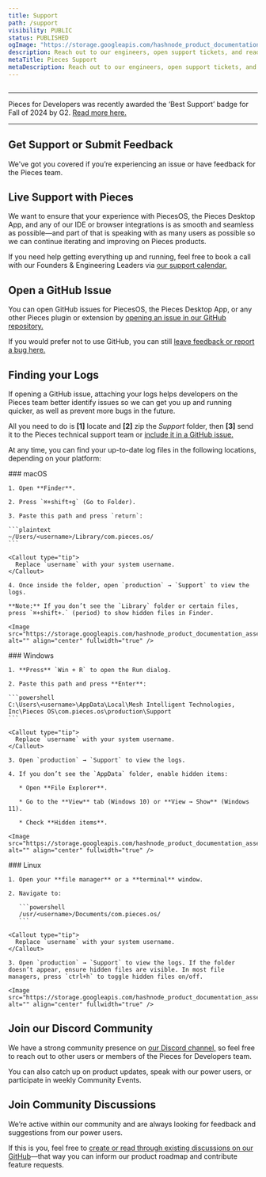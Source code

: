 ```yaml
---
title: Support
path: /support
visibility: PUBLIC
status: PUBLISHED
ogImage: "https://storage.googleapis.com/hashnode_product_documentation_assets/og_images/support/pieces_support.png"
description: Reach out to our engineers, open support tickets, and read discussions on our GitHub page for support with Pieces software.
metaTitle: Pieces Support
metaDescription: Reach out to our engineers, open support tickets, and read discussions on our GitHub page for support with Pieces software.
---
```


<Image src="https://cdn.hashnode.com/res/hashnode/image/upload/v1734383533120/db6a6ede-80b3-43f2-95de-2f705b926c42.png" alt="" align="center" fullwidth="true" />

***

<Card title="We’ve been given an award!" image="https://cdn.hashnode.com/res/hashnode/image/upload/v1740434022759/22bf29e6-55dd-4480-9f04-832989db50e2.png">
  Pieces for Developers was recently awarded the ‘Best Support’ badge for Fall of 2024 by G2. <a target="_blank" href="https://www.g2.com/products/pieces-for-developers/reviews?utm_source=rewards-badge">Read more here.</a>
</Card>

***

## Get Support or Submit Feedback

We've got you covered if you’re experiencing an issue or have feedback for the Pieces team.

## Live Support with Pieces

We want to ensure that your experience with PiecesOS, the Pieces Desktop App, and any of our IDE or browser integrations is as smooth and seamless as possible—and part of that is speaking with as many users as possible so we can continue iterating and improving on Pieces products.

If you need help getting everything up and running, feel free to book a call with our Founders & Engineering Leaders via <a target="_blank" href="https://calendar.google.com/calendar/u/0/appointments/schedules/AcZssZ22WJ2Htd2wRMJhueCNYc0xbFBFCAN-khijcuoXACd_Uux3wIhgZeGkzDRcqD3teamAI-CwCHpr">our support calendar.</a>

## Open a GitHub Issue<a target="_blank" href="/extensions-plugins/sublime#get-support-or-share-feedback">**​**</a>

You can open GitHub issues for PiecesOS, the Pieces Desktop App, or any other Pieces plugin or extension by <a target="_blank" href="https://github.com/pieces-app/support/issues">opening an issue in our GitHub repository.</a>

If you would prefer not to use GitHub, you can still <a target="_blank" href="https://getpieces.typeform.com/to/mCjBSIjF#page=docs-support">leave feedback or report a bug here.</a>

## Finding your Logs

If opening a GitHub issue, attaching your logs helps developers on the Pieces team better identify issues so we can get you up and running quicker, as well as prevent more bugs in the future.

All you need to do is **\[1]** locate and **\[2]** zip the *Support* folder, then **\[3]** send it to the Pieces technical support team or <a target="_blank" href="https://github.com/pieces-app/support/issues">include it in a GitHub issue.</a>

At any time, you can find your up-to-date log files in the following locations, depending on your platform:

<Tabs>
  <TabItem title="macOS">
    ### macOS

    1. Open **Finder**.

    2. Press `⌘+shift+g` (Go to Folder).

    3. Paste this path and press `return`:

    ```plaintext
    ~/Users/<username>/Library/com.pieces.os/
    ```

    <Callout type="tip">
      Replace `username` with your system username.
    </Callout>

    4. Once inside the folder, open `production` → `Support` to view the logs.

    **Note:** If you don’t see the `Library` folder or certain files, press `⌘+shift+.` (period) to show hidden files in Finder.

    <Image src="https://storage.googleapis.com/hashnode_product_documentation_assets/support/mac_support.png" alt="" align="center" fullwidth="true" />
  </TabItem>

  <TabItem title="Windows">
    ### Windows

    1. **Press** `Win + R` to open the Run dialog.

    2. Paste this path and press **Enter**:

    ```powershell
    C:\Users\<username>\AppData\Local\Mesh Intelligent Technologies, Inc\Pieces OS\com.pieces.os\production\Support
    ```

    <Callout type="tip">
      Replace `username` with your system username.
    </Callout>

    3. Open `production` → `Support` to view the logs.

    4. If you don’t see the `AppData` folder, enable hidden items:

       * Open **File Explorer**.

       * Go to the **View** tab (Windows 10) or **View → Show** (Windows 11).

       * Check **Hidden items**.

    <Image src="https://storage.googleapis.com/hashnode_product_documentation_assets/support/windows_support.png" alt="" align="center" fullwidth="true" />
  </TabItem>

  <TabItem title="Linux">
    ### Linux

    1. Open your **file manager** or a **terminal** window.

    2. Navigate to:

       ```powershell
       /usr/<username>/Documents/com.pieces.os/
       ```

    <Callout type="tip">
      Replace `username` with your system username.
    </Callout>

    3. Open `production` → `Support` to view the logs. If the folder doesn’t appear, ensure hidden files are visible. In most file managers, press `ctrl+h` to toggle hidden files on/off.

    <Image src="https://storage.googleapis.com/hashnode_product_documentation_assets/support/linux_support.png" alt="" align="center" fullwidth="true" />
  </TabItem>
</Tabs>

## Join our Discord Community

We have a strong community presence on <a target="_blank" href="https://discord.com/invite/getpieces">our Discord channel,</a> so feel free to reach out to other users or members of the Pieces for Developers team.

You can also catch up on product updates, speak with our power users, or participate in weekly Community Events.

## Join Community Discussions

We’re active within our community and are always looking for feedback and suggestions from our power users.

If this is you, feel free to <a target="_blank" href="https://github.com/pieces-app/support/discussions">create or read through existing discussions on our GitHub</a>—that way you can inform our product roadmap and contribute feature requests.